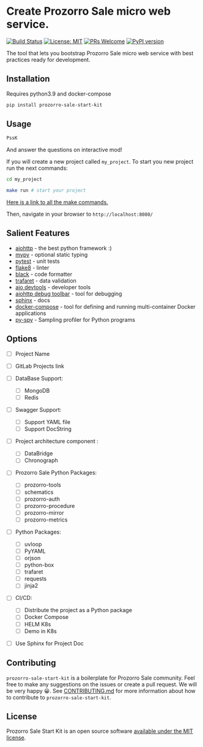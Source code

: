 # Create Prozorro Sale micro web service.

[![Build Status](https://travis-ci.com/Kuzmenko-Pavel/Prozorro-Sale-Start-Kit.svg?token=WYhRxCsuZNzpzJZVz7ms&branch=main)](https://travis-ci.com/Kuzmenko-Pavel/Prozorro-Sale-Start-Kit)
[![License: MIT](https://img.shields.io/badge/License-MIT-green.svg)](https://opensource.org/licenses/MIT)
[![PRs Welcome](https://img.shields.io/badge/PRs-welcome-green.svg)](https://github.com/Kuzmenko-Pavel/Prozorro-Sale-Start-Kit/issues?q=is%3Aissue+is%3Aopen+label%3A%22good+first+issue%22)
[![PyPI version](https://badge.fury.io/py/prozorro-sale-start-kit.svg)](https://badge.fury.io/py/prozorro-sale-start-kit)

The tool that lets you bootstrap Prozorro Sale micro web service with best practices ready for development.

## Installation

Requires python3.9 and docker-compose

```bash
pip install prozorro-sale-start-kit
```

## Usage

```bash
PssK 
```

And answer the questions on interactive mod!


If you will create a new project called `my_project`. To start you new project run the next commands:

```bash
cd my_project

make run # start your project
```

[Here is a link to all the make commands.](https://github.com/Kuzmenko-Pavel/Prozorro-Sale-Start-Kit/wiki/Make-commands)

Then, navigate in your browser to `http://localhost:8080/`

## Salient Features

- [aiohttp](https://aiohttp.readthedocs.io/en/stable/) - the best python framework :)
- [mypy](https://mypy.readthedocs.io/en/latest/) - optional static typing
- [pytest](https://pytest.readthedocs.io/en/latest/) - unit tests
- [flake8](https://flake8.readthedocs.io/en/latest/) - linter
- [black](https://black.readthedocs.io/en/latest/) - code formatter
- [trafaret](https://trafaret.readthedocs.io/en/latest/) - data validation
- [aio devtools](https://github.com/aio-libs/aiohttp-devtools) - developer tools
- [aiohttp debug toolbar](https://github.com/aio-libs/aiohttp-debugtoolbar) - tool for debugging
- [sphinx](http://www.sphinx-doc.org/en/master/) - docs
- [docker-compose](https://docs.docker.com/compose/) - tool for defining and running multi-container Docker applications
- [py-spy](https://github.com/benfred/py-spy) - Sampling profiler for Python programs

## Options

- [ ] Project Name
  
- [ ] GitLab Projects link
  
- [ ] DataBase Support:
    - [ ] MongoDB
    - [ ] Redis
  
- [ ] Swagger Support:
    - [ ] Support YAML file
    - [ ] Support DocString
  
- [ ] Project architecture component :
    - [ ] DataBridge
    - [ ] Chronograph

- [ ] Prozorro Sale Python Packages:
    - [ ] prozorro-tools
    - [ ] schematics
    - [ ] prozorro-auth
    - [ ] prozorro-procedure
    - [ ] prozorro-mirror
    - [ ] prozorro-metrics

- [ ] Python Packages:
    - [ ] uvloop
    - [ ] PyYAML
    - [ ] orjson
    - [ ] python-box
    - [ ] trafaret
    - [ ] requests
    - [ ] jinja2
  
- [ ] CI/CD:
    - [ ] Distribute the project as a Python package
    - [ ] Docker Compose
    - [ ] HELM K8s
    - [ ] Demo in K8s
  
- [ ] Use Sphinx for Project Doc
  
## Contributing

`prozorro-sale-start-kit` is a boilerplate for Prozorro Sale community. Feel free to make any
suggestions on the issues or create a pull request. We will be very happy 😀.
See [CONTRIBUTING.md](https://github.com/Kuzmenko-Pavel/Prozorro-Sale-Start-Kit/blob/main/CONTRIBUTING.md) for
more information about how to contribute to `prozorro-sale-start-kit`.

## License

Prozorro Sale Start Kit is an open source
software <a href="https://github.com/Kuzmenko-Pavel/Prozorro-Sale-Start-Kit/blob/main/LICENSE">available under the MIT
license</a>.
